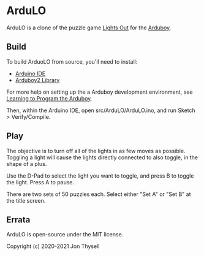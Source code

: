 # ArduLO #

ArduLO is a clone of the puzzle game [Lights Out](https://en.wikipedia.org/wiki/Lights_Out_(game)) for the [Arduboy](https://arduboy.com/).

## Build ##

To build ArduoLO from source, you'll need to install:

* [Arduino IDE](https://www.arduino.cc/en/Main/Software)
* [Arduboy2 Library](https://github.com/MLXXXp/Arduboy2)

For more help on setting up the a Arduboy development environment, see [Learning to Program the Arduboy](https://arduboy.com/download-and-learn-arduino/).

Then, within the Arduino IDE, open src/ArduLO/ArduLO.ino, and run Sketch > Verify/Compile.

## Play ##

The objective is to turn off all of the lights in as few moves as possible. Toggling a light will cause the lights directly connected to also toggle, in the shape of a plus.

Use the D-Pad to select the light you want to toggle, and press B to toggle the light. Press A to pause.

There are two sets of 50 puzzles each. Select either "Set A" or "Set B" at the title screen.

## Errata ##

ArduLO is open-source under the MIT license.

Copyright (c) 2020-2021 Jon Thysell
